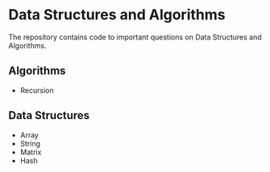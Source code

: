 # Data Structures and Algorithms
The repository contains code to important questions on Data Structures and Algorithms.
## Algorithms
   * Recursion

## Data Structures
   * Array
   * String
   * Matrix
   * Hash
